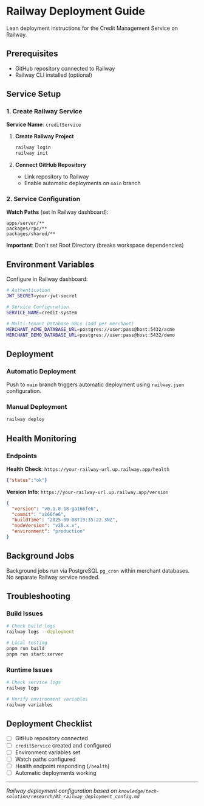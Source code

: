 # Railway Deployment Guide

Lean deployment instructions for the Credit Management Service on Railway.

## Prerequisites

- GitHub repository connected to Railway
- Railway CLI installed (optional)

## Service Setup

### 1. Create Railway Service

**Service Name**: `creditService`

1. **Create Railway Project**
   ```bash
   railway login
   railway init
   ```

2. **Connect GitHub Repository**
   - Link repository to Railway
   - Enable automatic deployments on `main` branch

### 2. Service Configuration

**Watch Paths** (set in Railway dashboard):
```
apps/server/**
packages/rpc/**
packages/shared/**
```

**Important**: Don't set Root Directory (breaks workspace dependencies)

## Environment Variables

Configure in Railway dashboard:

```bash
# Authentication
JWT_SECRET=your-jwt-secret

# Service Configuration
SERVICE_NAME=credit-system

# Multi-tenant Database URLs (add per merchant)
MERCHANT_ACME_DATABASE_URL=postgres://user:pass@host:5432/acme
MERCHANT_DEMO_DATABASE_URL=postgres://user:pass@host:5432/demo
```

## Deployment

### Automatic Deployment
Push to `main` branch triggers automatic deployment using `railway.json` configuration.

### Manual Deployment
```bash
railway deploy
```

## Health Monitoring

### Endpoints

**Health Check**: `https://your-railway-url.up.railway.app/health`
```json
{"status":"ok"}
```

**Version Info**: `https://your-railway-url.up.railway.app/version`
```json
{
  "version": "v0.1.0-18-ga166fe6",
  "commit": "a166fe6", 
  "buildTime": "2025-09-08T19:35:22.3NZ",
  "nodeVersion": "v20.x.x",
  "environment": "production"
}
```

## Background Jobs

Background jobs run via PostgreSQL `pg_cron` within merchant databases. No separate Railway service needed.

## Troubleshooting

### Build Issues
```bash
# Check build logs
railway logs --deployment

# Local testing
pnpm run build
pnpm run start:server
```

### Runtime Issues
```bash
# Check service logs
railway logs

# Verify environment variables
railway variables
```

## Deployment Checklist

- [ ] GitHub repository connected
- [ ] `creditService` created and configured  
- [ ] Environment variables set
- [ ] Watch paths configured
- [ ] Health endpoint responding (`/health`)
- [ ] Automatic deployments working

---

*Railway deployment configuration based on `knowledge/tech-solution/research/03_railway_deployment_config.md`*